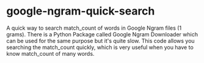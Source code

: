 # google-ngram-quick-search
A quick way to search match_count of words in Google Ngram files (1 grams). 
There is a Python Package called Google Ngram Downloader which can be used for the same purpose but it's quite slow. 
This code allows you searching the match_count quickly, which is very useful when you have to know match_count of many words.
